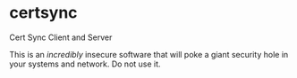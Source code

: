 # certsync
Cert Sync Client and Server

This is an *incredibly* insecure software that will poke a giant security hole in your systems and network. Do not use it.
